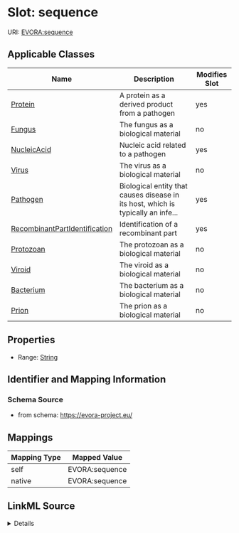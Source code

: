 

# Slot: sequence



URI: [EVORA:sequence](https://evora-project.eu/sequence)



<!-- no inheritance hierarchy -->





## Applicable Classes

| Name | Description | Modifies Slot |
| --- | --- | --- |
| [Protein](Protein.md) | A protein as a derived product from a pathogen |  yes  |
| [Fungus](Fungus.md) | The fungus as a biological material |  no  |
| [NucleicAcid](NucleicAcid.md) | Nucleic acid related to a pathogen |  yes  |
| [Virus](Virus.md) | The virus as a biological material |  no  |
| [Pathogen](Pathogen.md) | Biological entity that causes disease in its host, which is typically an infe... |  yes  |
| [RecombinantPartIdentification](RecombinantPartIdentification.md) | Identification of a recombinant part |  yes  |
| [Protozoan](Protozoan.md) | The protozoan as a biological material |  no  |
| [Viroid](Viroid.md) | The viroid as a biological material |  no  |
| [Bacterium](Bacterium.md) | The bacterium as a biological material |  no  |
| [Prion](Prion.md) | The prion as a biological material |  no  |







## Properties

* Range: [String](String.md)





## Identifier and Mapping Information







### Schema Source


* from schema: https://evora-project.eu/




## Mappings

| Mapping Type | Mapped Value |
| ---  | ---  |
| self | EVORA:sequence |
| native | EVORA:sequence |




## LinkML Source

<details>
```yaml
name: sequence
from_schema: https://evora-project.eu/
rank: 1000
alias: sequence
domain_of:
- RecombinantPartIdentification
- Protein
- Nucleic Acid
- Pathogen
range: string

```
</details>